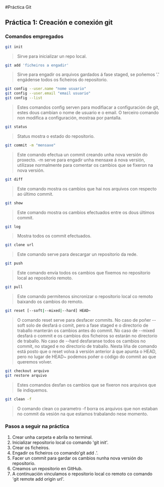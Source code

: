 #Práctica Git

## Práctica 1: Creación e conexión git

### Comandos empregados

``` bash
git init
```
>Sirve para inicializar un repo local.

```bash
git add 'ficheiros a engadir'
```
>Sirve para engadir os arquivos gardados á fase staged, se poñemos '.' engádense todos os ficheiros do repositorio.

```bash
git config --user.name "nome usuario"
git config --user.email "email usuario"
git config --list
```
>Estes comandos config serven para modifiacar a configuración de git, estes dous cambian o nome de usuario e o email.
>O terceiro comando non modifica a configuración, mostraa por pantalla.

```bash
git status
```
>Status mostra o estado do repositorio.

```bash
git commit -m "mensaxe"
```
>Este comando efectua un commit creando unha nova versión do proxecto. -m serve para engadir unha mensaxe á nova versión,
>utilizase normalmente para comentar os cambios que se fixeron na nova versión.

```bash
git diff
```
>Este comando mostra os cambios que hai nos arquivos con respecto ao último commit.

```bash
git show
```
>Este comando mostra os cambios efectuados entre os dous últimos commit.

```bash
git log
```
>Mostra todos os commit efectuados.

```bash
git clone url
```
>Este comando serve para descargar un repositorio da rede.

```bash
git push
```
>Este comando envía todos os cambios que fixemos no repositorio local ao repositorio remoto.

```bash
git pull
```
>Este comando permitenos sincronizar o repositorio local co remoto baixando os cambios do remoto.

```bash
git reset [--soft|--mixed|--hard] HEAD~
```
>O comando reset serve para desfacer commits. No caso de poñer --soft solo de desfará o comit, pero a fase staged e o directorio de traballo manterán os cambios antes do commit. No caso de --mixed desfará o commit e os cambios dos ficheiros so estarán no directorio de traballo. No caso de --hard desfaranse todos os cambios no commit, no staged e no directorio de traballo. Nesta liña de comando está posto que o reset volva á versión anterior á que apunta o HEAD, pero no lugar de HEAD~ podemos poñer o código do commit ao que queremos volver.

```bash
git checkout arquivo
git restore arquivo
```
>Estes comandos desfan os cambios que se fixeron nos arquivos que lle indiquemos.

```bash
git clean -f
```
>O comando clean co parametro -f borra os arquivos que non estaban no commit da vesión na que estamos trabalando nese momento.

### Pasos a seguir na práctica

1. Crear unha carpeta e abrila no terminal.
2. Inicializar repositorio local co comando 'git init'.
3. Crear os ficheiros.
4. Engadir os ficheiros co comando'git add .'.
5. Facer un commit para gardar os cambios nunha nova versión do repositorio.
6. Creamos un repositorio en GitHub.
7. A continuación vinculamos o repositorio local co remoto co comando 'git remote add origin url'.

